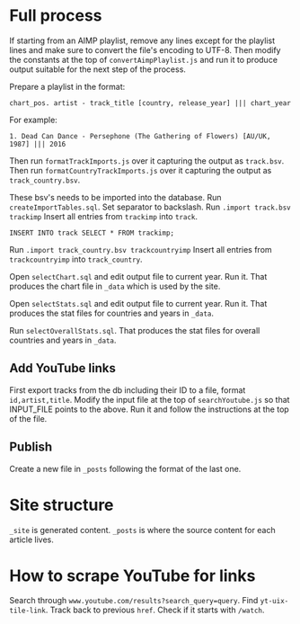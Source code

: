 # Full process

If starting from an AIMP playlist, remove any lines except for the playlist lines and make sure to convert the file's encoding to UTF-8. Then modify the constants at the top of `convertAimpPlaylist.js` and run it to produce output suitable for the next step of the process.

Prepare a playlist in the format:

`chart_pos. artist - track_title [country, release_year] ||| chart_year`

For example:

`1. Dead Can Dance - Persephone (The Gathering of Flowers) [AU/UK, 1987] ||| 2016`

Then run `formatTrackImports.js` over it capturing the output as `track.bsv`.
Then run `formatCountryTrackImports.js` over it capturing the output as `track_country.bsv`.

These bsv's needs to be imported into the database.
Run `createImportTables.sql`.
Set separator to backslash.
Run `.import track.bsv trackimp`
Insert all entries from `trackimp` into `track`.

```
INSERT INTO track SELECT * FROM trackimp;
```

Run `.import track_country.bsv trackcountryimp`
Insert all entries from `trackcountryimp` into `track_country`.

Open `selectChart.sql` and edit output file to current year.
Run it.
That produces the chart file in `_data` which is used by the site.

Open `selectStats.sql` and edit output file to current year.
Run it.
That produces the stat files for countries and years in `_data`.

Run `selectOverallStats.sql`.
That produces the stat files for overall countries and years in `_data`.

## Add YouTube links

First export tracks from the db including their ID to a file, format `id,artist,title`.
Modify the input file at the top of `searchYoutube.js` so that INPUT_FILE points to the above.
Run it and follow the instructions at the top of the file.

## Publish

Create a new file in `_posts` following the format of the last one.

# Site structure

`_site` is generated content.
`_posts` is where the source content for each article lives.

# How to scrape YouTube for links

Search through `www.youtube.com/results?search_query=query`.
Find `yt-uix-tile-link`.
Track back to previous `href`.
Check if it starts with `/watch`.
